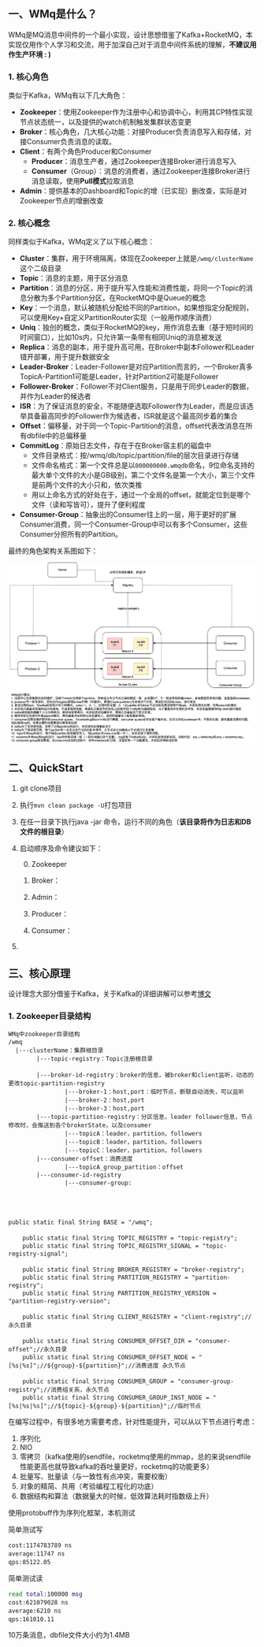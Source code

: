 ## 一、WMq是什么？

WMq是MQ消息中间件的一个最小实现，设计思想借鉴了Kafka+RocketMQ，本实现仅用作个人学习和交流，用于加深自己对于消息中间件系统的理解，**不建议用作生产环境 : )**

### 1. 核心角色

类似于Kafka，WMq有以下几大角色：

- **Zookeeper**：使用Zookeeper作为注册中心和协调中心，利用其CP特性实现节点状态统一，以及提供的watch机制触发集群状态变更
- **Broker**：核心角色，几大核心功能：对接Producer负责消息写入和存储，对接Consumer负责消息的读取。
- **Client**：有两个角色Producer和Consumer
  - **Producer**：消息生产者，通过Zookeeper连接Broker进行消息写入
  - **Consumer**（Group）：消息的消费者，通过Zookeeper连接Broker进行消息读取，使用**Pull模式**拉取消息
- **Admin**：提供基本的Dashboard和Topic的增（已实现）删改查，实际是对Zookeeper节点的增删改查



### 2. 核心概念

同样类似于Kafka，WMq定义了以下核心概念：

- **Cluster**：集群，用于环境隔离，体现在Zookeeper上就是`/wmq/clusterName`这个二级目录
- **Topic**：消息的主题，用于区分消息
- **Partition**：消息的分区，用于提升写入性能和消费性能，将同一个Topic的消息分散为多个Partition分区，在RocketMQ中是Queue的概念
- **Key**：一个消息，默认被随机分配给不同的Partition，如果想指定分配规则，可以使用Key+自定义PartitionRouter实现（一般用作顺序消费）
- **Uniq**：独创的概念，类似于RocketMQ的key，用作消息去重（基于短时间的时间窗口），比如10s内，只允许第一条带有相同Uniq的消息被发送
- **Replica**：消息的副本，用于提升高可用，在Broker中副本Follower和Leader错开部署，用于提升数据安全
- **Leader-Broker**：Leader-Follower是对应Partition而言的，一个Broker真多TopicA-Partition1可能是Leader，针对Partition2可能是Follower
- **Follower-Broker**：Follower不对Client服务，只是用于同步Leader的数据，并作为Leader的候选者
- **ISR**：为了保证消息的安全，不能随便选取Follower作为Leader，而是应该选举具备最高同步的Follower作为候选者，ISR就是这个最高同步着的集合
- **Offset**：偏移量，对于同一个Topic-Partition的消息，offset代表改消息在所有dbfile中的总偏移量
- **CommitLog**：原始日志文件，存在于在Broker宿主机的磁盘中
  - 文件目录格式：按/wmq/db/topic/partition/file的层次目录进行存储
  - 文件命名格式：第一个文件总是以`000000000.wmqdb`命名，9位命名支持的最大单个文件的大小是GB级别，第二个文件名是第一个大小，第三个文件是前两个文件的大小只和，依次类推
  - 用以上命名方式的好处在于，通过一个全局的offset，就能定位到是哪个文件（读和写皆可），提升了便利程度
- **Consumer-Group**：抽象出的Consumer往上的一层，用于更好的扩展Consumer消费，同一个Consumer-Group中可以有多个Consumer，这些Consumer分担所有的Partition。



最终的角色架构关系图如下：

![wmq.drawio](imgs/wmq.drawio-4427415.svg)





## 二、QuickStart

1. git clone项目

2. 执行`mvn clean package -U`打包项目

3. 在任一目录下执行java -jar 命令，运行不同的角色（**该目录将作为日志和DB文件的根目录**）

4. 启动顺序及命令建议如下：

   0. Zookeeper

   1. Broker：
   2. Admin：
   3. Producer：
   4. Consumer：

5. 



## 三、核心原理

设计理念大部分借鉴于Kafka，关于Kafka的详细讲解可以参考[博文](https://www.cnblogs.com/makai/p/12720424.html)

### 1. Zookeeper目录结构



```
WMq中zookeeper目录结构
/wmq
  |---clusterName：集群根目录
        |---topic-registry：Topic注册根目录

        |---broker-id-registry：broker的信息，被broker和client监听，动态的更改topic-partition-registry
                |---broker-1：host,port：临时节点，断联自动消失，可以监听
                |---broker-2：host,port
                |---broker-3：host,port
        |---topic-partition-registry：分区信息，leader follower信息，节点修改时，会推送到各个brokerState，以及consumer
                |---topicA：leader，partition，followers
                |---topicB：leader，partition，followers
                |---topicC：leader，partition，followers
        |---consumer-offset：消费进度
                |---topicA_group_partition：offset
        |---consumer-id-registry
                |---consumer-group:
                          
                          
                          
                          
public static final String BASE = "/wmq";

    public static final String TOPIC_REGISTRY = "topic-registry";
    public static final String TOPIC_REGISTRY_SIGNAL = "topic-registry-signal";

    public static final String BROKER_REGISTRY = "broker-registry";
    public static final String PARTITION_REGISTRY = "partition-registry";
    public static final String PARTITION_REGISTRY_VERSION = "partition-registry-version";

    public static final String CLIENT_REGISTRY = "client-registry";//永久目录

    public static final String CONSUMER_OFFSET_DIR = "consumer-offset";//永久目录
    public static final String CONSUMER_OFFSET_NODE = "[%s|%s]";//${group}-${partition}";//消费进度 永久节点

    public static final String CONSUMER_GROUP = "consumer-group-registry";//消费组关系，永久节点
    public static final String CONSUMER_GROUP_INST_NODE = "[%s|%s|%s]";//${topic}-${group}-${partition}";//临时节点

```







在编写过程中，有很多地方需要考虑，针对性能提升，可以从以下节点进行考虑：

1. 序列化
2. NIO
3. 零拷贝（kafka使用的sendfile，rocketmq使用的mmap，总的来说sendfile性能更高也就导致kafka的吞吐量更好，rocketmq的功能更多）
4. 批量写、批量读（与一致性有点冲突，需要权衡）
5. 对象的精简、共用（考验编程工程化的功底）
6. 数据结构和算法（数据量大的时候，低效算法耗时指数级上升）







使用protobuff作为序列化框架，本机测试

简单测试写

```bash
cost:1174783789 ns
average:11747 ns
qps:85122.05
```

简单测试读

```bash
read total:100000 msg 
cost:621079028 ns
average:6210 ns
qps:161010.11
```

10万条消息，dbfile文件大小约为1.4MB





